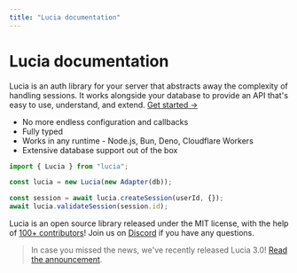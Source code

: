 ```yaml
---
title: "Lucia documentation"
---
```


# Lucia documentation

Lucia is an auth library for your server that abstracts away the complexity of handling sessions. It works alongside your database to provide an API that's easy to use, understand, and extend. [Get started →](/getting-started)

- No more endless configuration and callbacks
- Fully typed
- Works in any runtime - Node.js, Bun, Deno, Cloudflare Workers
- Extensive database support out of the box

```ts
import { Lucia } from "lucia";

const lucia = new Lucia(new Adapter(db));

const session = await lucia.createSession(userId, {});
await lucia.validateSession(session.id);
```

Lucia is an open source library released under the MIT license, with the help of [100+ contributors](https://github.com/lucia-auth/lucia/graphs/contributors)! Join us on [Discord](https://discord.com/invite/PwrK3kpVR3) if you have any questions.

> In case you missed the news, we've recently released Lucia 3.0! [Read the announcement]().
